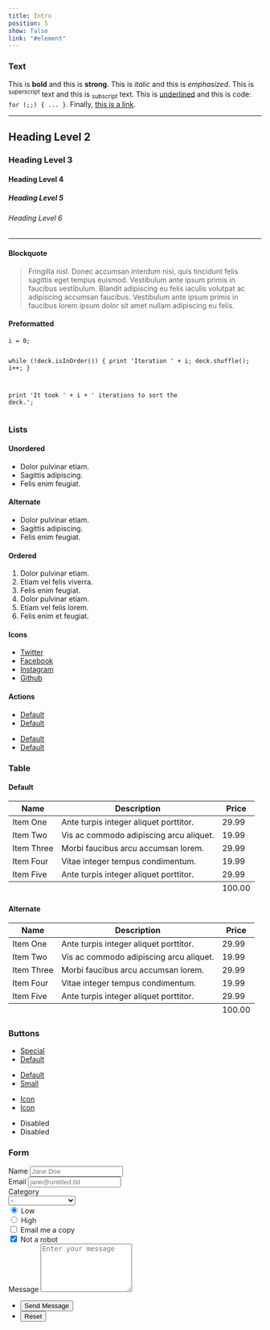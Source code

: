 ```yaml
---
title: Intro
position: 5
show: false
link: "#element"
---
```


<section>
    <h3 class="major">Text</h3>
    <p>This is <b>bold</b> and this is <strong>strong</strong>. This is <i>italic</i> and this is <em>emphasized</em>.
    This is <sup>superscript</sup> text and this is <sub>subscript</sub> text.
    This is <u>underlined</u> and this is code: <code>for (;;) { ... }</code>. Finally, <a href="#">this is a link</a>.</p>
    <hr />
    <h2>Heading Level 2</h2>
    <h3>Heading Level 3</h3>
    <h4>Heading Level 4</h4>
    <h5>Heading Level 5</h5>
    <h6>Heading Level 6</h6>
    <hr />
    <h4>Blockquote</h4>
    <blockquote>Fringilla nisl. Donec accumsan interdum nisi, quis tincidunt felis sagittis eget tempus euismod. Vestibulum ante ipsum primis in faucibus vestibulum. Blandit adipiscing eu felis iaculis volutpat ac adipiscing accumsan faucibus. Vestibulum ante ipsum primis in faucibus lorem ipsum dolor sit amet nullam adipiscing eu felis.</blockquote>
    <h4>Preformatted</h4>
    <pre><code>i = 0;

while (!deck.isInOrder()) {
print 'Iteration ' + i;
deck.shuffle();
i++;
}

print 'It took ' + i + ' iterations to sort the deck.';</code></pre>
</section>

<section>
    <h3 class="major">Lists</h3>
    <h4>Unordered</h4>
    <ul>
        <li>Dolor pulvinar etiam.</li>
        <li>Sagittis adipiscing.</li>
        <li>Felis enim feugiat.</li>
    </ul>
    <h4>Alternate</h4>
    <ul class="alt">
        <li>Dolor pulvinar etiam.</li>
        <li>Sagittis adipiscing.</li>
        <li>Felis enim feugiat.</li>
    </ul>
    <h4>Ordered</h4>
    <ol>
        <li>Dolor pulvinar etiam.</li>
        <li>Etiam vel felis viverra.</li>
        <li>Felis enim feugiat.</li>
        <li>Dolor pulvinar etiam.</li>
        <li>Etiam vel felis lorem.</li>
        <li>Felis enim et feugiat.</li>
    </ol>
    <h4>Icons</h4>
    <ul class="icons">
        <li><a href="#" class="icon fa-twitter"><span class="label">Twitter</span></a></li>
        <li><a href="#" class="icon fa-facebook"><span class="label">Facebook</span></a></li>
        <li><a href="#" class="icon fa-instagram"><span class="label">Instagram</span></a></li>
        <li><a href="#" class="icon fa-github"><span class="label">Github</span></a></li>
    </ul>
    <h4>Actions</h4>
    <ul class="actions">
        <li><a href="#" class="button special">Default</a></li>
        <li><a href="#" class="button">Default</a></li>
    </ul>
    <ul class="actions vertical">
        <li><a href="#" class="button special">Default</a></li>
        <li><a href="#" class="button">Default</a></li>
    </ul>
</section>

<section>
    <h3 class="major">Table</h3>
    <h4>Default</h4>
    <div class="table-wrapper">
        <table>
            <thead>
                <tr>
                    <th>Name</th>
                    <th>Description</th>
                    <th>Price</th>
                </tr>
            </thead>
            <tbody>
                <tr>
                    <td>Item One</td>
                    <td>Ante turpis integer aliquet porttitor.</td>
                    <td>29.99</td>
                </tr>
                <tr>
                    <td>Item Two</td>
                    <td>Vis ac commodo adipiscing arcu aliquet.</td>
                    <td>19.99</td>
                </tr>
                <tr>
                    <td>Item Three</td>
                    <td> Morbi faucibus arcu accumsan lorem.</td>
                    <td>29.99</td>
                </tr>
                <tr>
                    <td>Item Four</td>
                    <td>Vitae integer tempus condimentum.</td>
                    <td>19.99</td>
                </tr>
                <tr>
                    <td>Item Five</td>
                    <td>Ante turpis integer aliquet porttitor.</td>
                    <td>29.99</td>
                </tr>
            </tbody>
            <tfoot>
                <tr>
                    <td colspan="2"></td>
                    <td>100.00</td>
                </tr>
            </tfoot>
        </table>
    </div>
    <h4>Alternate</h4>
    <div class="table-wrapper">
        <table class="alt">
            <thead>
                <tr>
                    <th>Name</th>
                    <th>Description</th>
                    <th>Price</th>
                </tr>
            </thead>
            <tbody>
                <tr>
                    <td>Item One</td>
                    <td>Ante turpis integer aliquet porttitor.</td>
                    <td>29.99</td>
                </tr>
                <tr>
                    <td>Item Two</td>
                    <td>Vis ac commodo adipiscing arcu aliquet.</td>
                    <td>19.99</td>
                </tr>
                <tr>
                    <td>Item Three</td>
                    <td> Morbi faucibus arcu accumsan lorem.</td>
                    <td>29.99</td>
                </tr>
                <tr>
                    <td>Item Four</td>
                    <td>Vitae integer tempus condimentum.</td>
                    <td>19.99</td>
                </tr>
                <tr>
                    <td>Item Five</td>
                    <td>Ante turpis integer aliquet porttitor.</td>
                    <td>29.99</td>
                </tr>
            </tbody>
            <tfoot>
                <tr>
                    <td colspan="2"></td>
                    <td>100.00</td>
                </tr>
            </tfoot>
        </table>
    </div>
</section>

<section>
    <h3 class="major">Buttons</h3>
    <ul class="actions">
        <li><a href="#" class="button special">Special</a></li>
        <li><a href="#" class="button">Default</a></li>
    </ul>
    <ul class="actions">
        <li><a href="#" class="button">Default</a></li>
        <li><a href="#" class="button small">Small</a></li>
    </ul>
    <ul class="actions">
        <li><a href="#" class="button special icon fa-download">Icon</a></li>
        <li><a href="#" class="button icon fa-download">Icon</a></li>
    </ul>
    <ul class="actions">
        <li><span class="button special disabled">Disabled</span></li>
        <li><span class="button disabled">Disabled</span></li>
    </ul>
</section>

<section>
    <h3 class="major">Form</h3>
    <form method="post" action="#">
        <div class="field half first">
            <label for="demo-name">Name</label>
            <input type="text" name="demo-name" id="demo-name" value="" placeholder="Jane Doe" />
        </div>
        <div class="field half">
            <label for="demo-email">Email</label>
            <input type="email" name="demo-email" id="demo-email" value="" placeholder="jane@untitled.tld" />
        </div>
        <div class="field">
            <label for="demo-category">Category</label>
            <div class="select-wrapper">
                <select name="demo-category" id="demo-category">
                    <option value="">-</option>
                    <option value="1">Manufacturing</option>
                    <option value="1">Shipping</option>
                    <option value="1">Administration</option>
                    <option value="1">Human Resources</option>
                </select>
            </div>
        </div>
        <div class="field half first">
            <input type="radio" id="demo-priority-low" name="demo-priority" checked>
            <label for="demo-priority-low">Low</label>
        </div>
        <div class="field half">
            <input type="radio" id="demo-priority-high" name="demo-priority">
            <label for="demo-priority-high">High</label>
        </div>
        <div class="field half first">
            <input type="checkbox" id="demo-copy" name="demo-copy">
            <label for="demo-copy">Email me a copy</label>
        </div>
        <div class="field half">
            <input type="checkbox" id="demo-human" name="demo-human" checked>
            <label for="demo-human">Not a robot</label>
        </div>
        <div class="field">
            <label for="demo-message">Message</label>
            <textarea name="demo-message" id="demo-message" placeholder="Enter your message" rows="6"></textarea>
        </div>
        <ul class="actions">
            <li><input type="submit" value="Send Message" class="special" /></li>
            <li><input type="reset" value="Reset" /></li>
        </ul>
    </form>
</section>